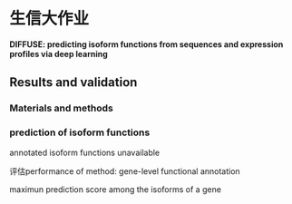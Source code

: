 # 生信大作业

**DIFFUSE: predicting isoform functions from sequences and expression profiles via deep learning**

## Results and validation

### Materials and methods



### prediction of isoform functions

annotated isoform functions unavailable

评估performance of method: gene-level functional annotation

maximun prediction score among the isoforms of a gene
